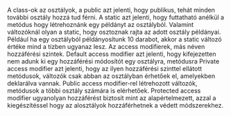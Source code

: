 A class-ok az osztályok, a public azt jelenti, hogy publikus, tehát minden további osztály hozzá tud férni.
A static azt jelenti, hogy futtatható anélkül a metódus hogy létrehoznánk egy példányt az osztályból. 
Valamint változóknál olyan a static, hogy osztoznak rajta az adott osztály példányai. Például ha egy osztályból példányosítunk 10 darabot, akkor a static változó értéke mind a tízben ugyanaz lesz.
Az access modifierek, más néven hozzáférési szintek. Default access modifier azt jelenti, hogy kifejezetten nem adunk ki egy hozzáférési módosítót egy osztályra, metódusra
Private access modifier azt jelenti, hogy az ilyen hozzáférési szinttel ellátott metódusok, változók csak abban az osztályban érhetőek el, amelyekben deklarálva vannak.
Public access modifier-rel létrehozott változók, metódusok a többi osztály számára is elérhetőek.
Protected access modifier ugyanolyan hozzáférést biztosít mint az alapértelmezett, azzal a kiegészítéssel hogy az alosztályok hozzáférhetnek a védett módszerekhez.
